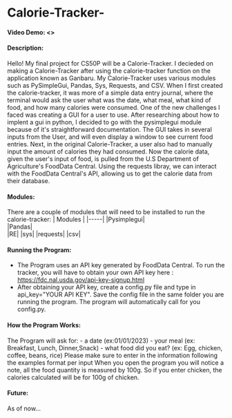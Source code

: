 # Calorie-Tracker-
#### Video Demo: <>
#### Description: 
Hello! My final project for CS50P will be a Calorie-Tracker. I decieded on making a Calorie-Tracker after using the calorie-tracker function on the application known as Ganbaru. My Calorie-Tracker uses various modules such as PySimpleGui, Pandas, Sys, Requests, and CSV. When I first created the calorie-tracker, it was more of a simple data entry journal, where the terminal would ask the user what was the date, what meal, what kind of food, and how many calories were consumed. One of the new challenges I faced was creating a GUI for a user to use. After researching about how to implent a gui in python, I decided to go with the pysimplegui module because of it's straightforward documentation. The GUI takes in several inputs from the User, and will even display a window to see current food entries. Next, in the original Calorie-Tracker, a user also had to manually input the amount of calories they had consumed. Now the calorie data, given the user's input of food, is pulled from the U.S Department of Agriculture's FoodData Central. Using the requests libray, we can interact with the FoodData Central's API, allowing us to get the calorie data from their database.




#### Modules:
There are a couple of modules that will need to be installed to run the calorie-tracker:
| Modules |
|-----|
|Pysimplegui|               
|Pandas|              
|RE|
|sys|
|requests|
|csv|



#### Running the Program:
- The Program uses an API key generated by FoodData Central. To run the tracker, you will have to obtain your own API key here : https://fdc.nal.usda.gov/api-key-signup.html
- After obtaining your API key, create a config.py file and type in api_key="YOUR API KEY". Save the config file in the same folder you are running the program. The program will automatically call for you config.py.


#### How the Program Works:
The Program will ask for:
    - a date (ex:01/01/2023)
    - your meal (ex: Breakfast, Lunch, Dinner,Snack)
    - what food did you eat? (ex: Egg, chicken, coffee, beans, rice)
Please make sure to enter in the information following the examples format per input
When you open the program you will notice a note, all the food quantity is measured by 100g. So if you enter chicken, the calories calculated will be for 100g of chicken. 

#### Future: 
As of now...
  

